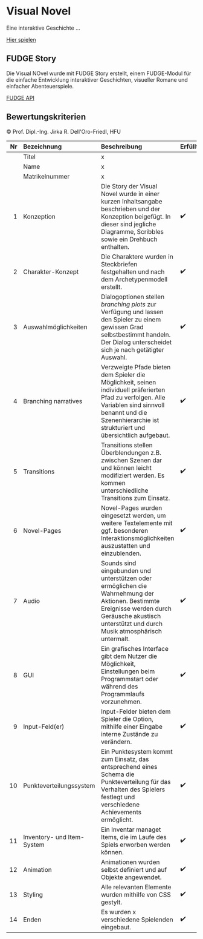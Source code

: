# Visual Novel

Eine interaktive Geschichte ...

[Hier spielen](https://corayana.github.io/VisualNovel/)

## FUDGE Story

Die Visual NOvel wurde mit FUDGE Story erstellt, einem FUDGE-Modul für die einfache Entwicklung interaktiver Geschichten, visueller Romane und einfacher Abenteuerspiele.

[FUDGE API](https://jirkadelloro.github.io/FUDGE_Story/Documentation/Reference/#fudge-story-reference)

## Bewertungskriterien

© Prof. Dipl.-Ing. Jirka R. Dell'Oro-Friedl, HFU

| Nr | Bezeichnung           | Beschreibung | Erfüllt |
|---:|:----------------------|:-------------|:--------|
|    | Titel                 | x |
|    | Name                  | x |
|    | Matrikelnummer        | x |
|  1 | Konzeption            | Die Story der Visual Novel wurde in einer kurzen Inhaltsangabe beschrieben und der Konzeption beigefügt. In dieser sind jegliche Diagramme, Scribbles sowie ein Drehbuch enthalten.  | :heavy_check_mark: |
|  2 | Charakter-Konzept     | Die Charaktere wurden in Steckbriefen festgehalten und nach dem Archetypenmodell erstellt. | :heavy_check_mark: |
|  3 | Auswahlmöglichkeiten  | Dialogoptionen stellen _branching plots_ zur Verfügung und lassen den Spieler zu einem gewissen Grad selbstbestimmt handeln. Der Dialog unterscheidet sich je nach getätigter Auswahl. | :heavy_check_mark: |
|  4 | Branching narratives  | Verzweigte Pfade bieten dem Spieler die Möglichkeit, seinen individuell präferierten Pfad zu verfolgen. Alle Variablen sind sinnvoll benannt und die Szenenhierarchie ist strukturiert und übersichtlich aufgebaut. | :heavy_check_mark: |
|  5 | Transitions           | Transitions stellen Überblendungen z.B. zwischen Szenen dar und können leicht modifiziert werden. Es kommen unterschiedliche Transitions zum Einsatz. | :heavy_check_mark: |
|  6 | Novel-Pages           | Novel-Pages wurden eingesetzt werden, um weitere Textelemente mit ggf. besonderen Interaktionsmöglichkeiten auszustatten und einzublenden. | :heavy_check_mark: |
|  7 | Audio                 | Sounds sind eingebunden und unterstützen oder ermöglichen die Wahrnehmung der Aktionen. Bestimmte Ereignisse werden durch Geräusche akustisch unterstützt und durch Musik atmosphärisch untermalt. | :heavy_check_mark: |
|  8 | GUI                   | Ein grafisches Interface gibt dem Nutzer die Möglichkeit, Einstellungen beim Programmstart oder während des Programmlaufs vorzunehmen. | :heavy_check_mark: |
|  9 | Input-Feld(er)        | Input-Felder bieten dem Spieler die Option, mithilfe einer Eingabe interne Zustände zu verändern.  | :heavy_check_mark: |
| 10 | Punkteverteilungssystem     | Ein Punktesystem kommt zum Einsatz, das entsprechend eines Schema die Punkteverteilung für das Verhalten des Spielers festlegt und verschiedene Achievements ermöglicht. | :heavy_check_mark: | 
| 11 | Inventory- und Item-System  | Ein Inventar managet Items, die im Laufe des Spiels erworben werden können.  | :heavy_check_mark: |
| 12 | Animation             | Animationen wurden selbst definiert und auf Objekte angewendet. | :heavy_check_mark: |
| 13 | Styling               | Alle relevanten Elemente wurden mithilfe von CSS gestylt. | :heavy_check_mark: |          
| 14 | Enden                 | Es wurden x verschiedene Spielenden eingebaut. | :heavy_check_mark: |
